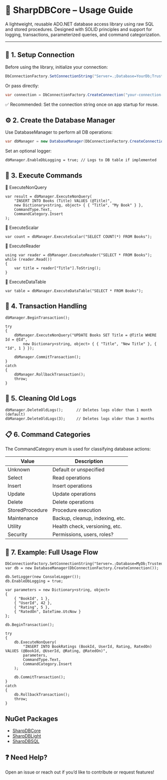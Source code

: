 # 📘 SharpDBCore – Usage Guide

A lightweight, reusable ADO.NET database access library using raw SQL and stored procedures. Designed with SOLID principles and support for logging, transactions, parameterized queries, and command categorization.

---

## 🔧 1. Setup Connection

Before using the library, initialize your connection:

```csharp
DbConnectionFactory.SetConnectionString("Server=.;Database=YourDb;Trusted_Connection=True;");
```
Or pass directly:
```csharp
var connection = DbConnectionFactory.CreateConnection("your-connection-string");
```
✅ Recommended: Set the connection string once on app startup for reuse.

## ⚙️ 2. Create the Database Manager
Use DatabaseManager to perform all DB operations:

```csharp
var dbManager = new DatabaseManager(DbConnectionFactory.CreateConnection());
```
Set an optional logger:
```dbManager.SetLogger(new ConsoleLogger());
dbManager.EnableDbLogging = true; // Logs to DB table if implemented
```

## 🧾 3. Execute Commands

🔹 ExecuteNonQuery
```sharp
var result = dbManager.ExecuteNonQuery(
    "INSERT INTO Books (Title) VALUES (@Title)",
    new Dictionary<string, object> { { "Title", "My Book" } },
    CommandType.Text,
    CommandCategory.Insert
);
```

🔹 ExecuteScalar
```sharp
var count = dbManager.ExecuteScalar("SELECT COUNT(*) FROM Books");
```

🔹 ExecuteReader
```sharp
using var reader = dbManager.ExecuteReader("SELECT * FROM Books");
while (reader.Read())
{
    var title = reader["Title"].ToString();
}
```

🔹 ExecuteDataTable
```sharp
var table = dbManager.ExecuteDataTable("SELECT * FROM Books");
```

## 🔁 4. Transaction Handling
```sharp
dbManager.BeginTransaction();

try
{
    dbManager.ExecuteNonQuery("UPDATE Books SET Title = @Title WHERE Id = @Id",
        new Dictionary<string, object> { { "Title", "New Title" }, { "Id", 1 } });

    dbManager.CommitTransaction();
}
catch
{
    dbManager.RollbackTransaction();
    throw;
}
```

## 🧹 5. Cleaning Old Logs
```sharp
dbManager.DeleteOldLogs();      // Deletes logs older than 1 month (default)
dbManager.DeleteOldLogs(3);     // Deletes logs older than 3 months
```

## 📋 6. Command Categories

The CommandCategory enum is used for classifying database actions:

| Value           | Description                    |
|-----------------|-------------------------------|
| Unknown         | Default or unspecified         |
| Select          | Read operations               |
| Insert          | Insert operations             |
| Update          | Update operations             |
| Delete          | Delete operations             |
| StoredProcedure | Procedure execution           |
| Maintenance     | Backup, cleanup, indexing, etc. |
| Utility         | Health check, versioning, etc. |
| Security        | Permissions, users, roles?    |

## 🧪 7. Example: Full Usage Flow
```sharp
DbConnectionFactory.SetConnectionString("Server=.;Database=MyDb;Trusted_Connection=True;");
var db = new DatabaseManager(DbConnectionFactory.CreateConnection());

db.SetLogger(new ConsoleLogger());
db.EnableDbLogging = true;

var parameters = new Dictionary<string, object>
{
    { "BookId", 1 },
    { "UserId", 42 },
    { "Rating", 5 },
    { "RatedOn", DateTime.UtcNow }
};

db.BeginTransaction();

try
{
    db.ExecuteNonQuery(
        "INSERT INTO BookRatings (BookId, UserId, Rating, RatedOn) VALUES (@BookId, @UserId, @Rating, @RatedOn)",
        parameters,
        CommandType.Text,
        CommandCategory.Insert
    );

    db.CommitTransaction();
}
catch
{
    db.RollbackTransaction();
    throw;
}
```

## NuGet Packages

- [SharpDBCore](https://www.nuget.org/packages/SharpDBCore)  
- [SharpDBLight](https://www.nuget.org/packages/SharpDBLight)  
- [SharpDBSQL](https://www.nuget.org/packages/SharpDBSQL)

## ❓ Need Help?
Open an issue or reach out if you’d like to contribute or request features!
